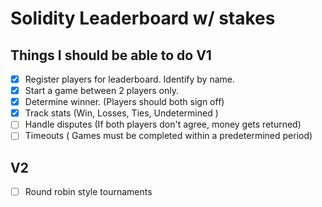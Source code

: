 # Solidity Leaderboard w/ stakes

## Things I should be able to do V1

- [x] Register players for leaderboard. Identify by name.
- [x] Start a game between 2 players only.
- [x] Determine winner. (Players should both sign off)
- [x] Track stats (Win, Losses, Ties, Undetermined )
- [ ] Handle disputes (If both players don't agree, money gets returned)
- [ ] Timeouts ( Games must be completed within a predetermined period)

## V2
- [ ] Round robin style tournaments